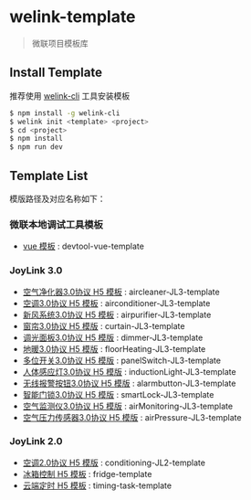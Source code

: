 # welink-template

> 微联项目模板库

## Install Template

推荐使用 [welink-cli](https://github.com/jd-smart-fe/welink-cli) 工具安装模板

```bash
$ npm install -g welink-cli
$ welink init <template> <project>
$ cd <project>
$ npm install
$ npm run dev
```

## Template List
模版路径及对应名称如下：
### 微联本地调试工具模板
- [vue 模板](https://github.com/jd-smart-fe/welink-template/tree/master/devtool-vue-template) : devtool-vue-template
### JoyLink 3.0

- [空气净化器3.0协议 H5 模板](https://github.com/jd-smart-fe/welink-template/tree/master/aircleaner-JL3-template)
: aircleaner-JL3-template
- [空调3.0协议 H5 模板](https://github.com/jd-smart-fe/welink-template/tree/master/airconditioner-JL3-template)
: airconditioner-JL3-template
- [新风系统3.0协议 H5 模板](https://github.com/jd-smart-fe/welink-template/tree/master/airpurifier-JL3-template)
: airpurifier-JL3-template
- [窗帘3.0协议 H5 模版](https://github.com/jd-smart-fe/welink-template/tree/master/curtain-JL3-template)
: curtain-JL3-template
- [调光面板3.0协议 H5 模版](https://github.com/jd-smart-fe/welink-template/tree/master/dimmer-JL3-template)
: dimmer-JL3-template
- [地暖3.0协议 H5 模版](https://github.com/jd-smart-fe/welink-template/tree/master/floorHeating-JL3-template)
: floorHeating-JL3-template
- [多位开关3.0协议 H5 模版](https://github.com/jd-smart-fe/welink-template/tree/master/panelSwitch-JL3-template)
: panelSwitch-JL3-template
- [人体感应灯3.0协议 H5 模版](https://github.com/jd-smart-fe/welink-template/tree/master/inductionLight-JL3-template)
: inductionLight-JL3-template
- [无线报警按钮3.0协议 H5 模版](https://github.com/jd-smart-fe/welink-template/tree/master/alarmbutton-JL3-template)
: alarmbutton-JL3-template
- [智能门锁3.0协议 H5 模版](https://github.com/jd-smart-fe/welink-template/tree/master/smartLock-JL3-template)
: smartLock-JL3-template
- [空气监测仪3.0协议 H5 模版](https://github.com/jd-smart-fe/welink-template/tree/master/airMonitoring-JL3-template)
: airMonitoring-JL3-template
- [空气压力传感器3.0协议 H5 模版](https://github.com/jd-smart-fe/welink-template/tree/master/airPressure-JL3-template)
: airPressure-JL3-template
### JoyLink 2.0

- [空调2.0协议 H5 模版](https://github.com/jd-smart-fe/welink-template/tree/master/conditioning-JL2-template)
: conditioning-JL2-template
- [冰箱控制 H5 模板](https://github.com/jd-smart-fe/welink-template/tree/master/fridge-template)
: fridge-template
- [云端定时 H5 模板](https://github.com/jd-smart-fe/welink-template/tree/master/timing-task-template)
: timing-task-template

